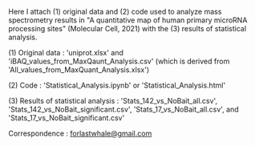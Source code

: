 Here I attach (1) original data and (2) code used to analyze mass spectrometry results in "A quantitative map of human primary microRNA processing sites" (Molecular Cell, 2021) with the (3) results of statistical analysis.

(1) Original data : 'uniprot.xlsx' and 'iBAQ_values_from_MaxQaunt_Analysis.csv' (which is derived from 'All_values_from_MaxQuant_Analysis.xlsx')

(2) Code : 'Statistical_Analysis.ipynb' or 'Statistical_Analysis.html'

(3) Results of statistical analysis : 'Stats_142_vs_NoBait_all.csv', 'Stats_142_vs_NoBait_significant.csv', 'Stats_17_vs_NoBait_all.csv', and 'Stats_17_vs_NoBait_significant.csv'

Correspondence : forlastwhale@gmail.com
